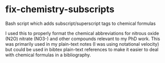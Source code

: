 # fix-chemistry-subscripts
Bash script which adds subscript/superscript tags to chemical formulas

I used this to properly format the chemical abbreviations for nitrous oxide (N2O) nitrate (NO3-) and other compounds relevant to my PhD work. This was primarily used in my plain-text notes (I was using notational velocity) but could be used in bibtex plain-text references to make it easier to deal with chemical formulas in a bibliography.
